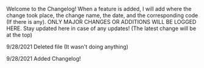 Welcome to the Changelog!
When a feature is added, I will add where the change took place, the change name, the date, and the corresponding code (If there is any). 
ONLY MAJOR CHANGES OR ADDITIONS WILL BE LOGGED HERE.
Stay updated here in case of any updates! (The latest change will be at the top)

9/28/2021
Deleted file (It wasn't doing anything)

9/28/2021
Added Changelog!
